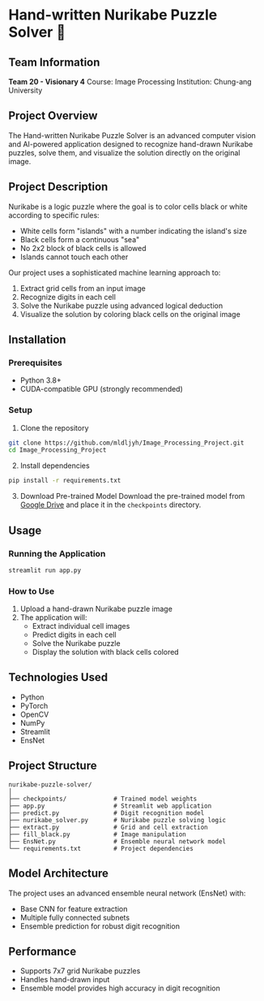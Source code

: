 # Hand-written Nurikabe Puzzle Solver 🧩

## Team Information
**Team 20 - Visionary 4**
Course: Image Processing
Institution: Chung-ang University

## Project Overview
The Hand-written Nurikabe Puzzle Solver is an advanced computer vision and AI-powered application designed to recognize hand-drawn Nurikabe puzzles, solve them, and visualize the solution directly on the original image.

## Project Description
Nurikabe is a logic puzzle where the goal is to color cells black or white according to specific rules:
- White cells form "islands" with a number indicating the island's size
- Black cells form a continuous "sea"
- No 2x2 block of black cells is allowed
- Islands cannot touch each other

Our project uses a sophisticated machine learning approach to:
1. Extract grid cells from an input image
2. Recognize digits in each cell
3. Solve the Nurikabe puzzle using advanced logical deduction
4. Visualize the solution by coloring black cells on the original image

## Installation

### Prerequisites
- Python 3.8+
- CUDA-compatible GPU (strongly recommended)

### Setup
1. Clone the repository
```bash
git clone https://github.com/mldljyh/Image_Processing_Project.git
cd Image_Processing_Project
```

2. Install dependencies
```bash
pip install -r requirements.txt
```

3. Download Pre-trained Model
Download the pre-trained model from [Google Drive](https://drive.google.com/file/d/1WghpuaFl15KYH0gcjTEim6GPDh-flhVJ/view?usp=drive_link) and place it in the `checkpoints` directory.

## Usage

### Running the Application
```bash
streamlit run app.py
```

### How to Use
1. Upload a hand-drawn Nurikabe puzzle image
2. The application will:
   - Extract individual cell images
   - Predict digits in each cell
   - Solve the Nurikabe puzzle
   - Display the solution with black cells colored

## Technologies Used
- Python
- PyTorch
- OpenCV
- NumPy
- Streamlit
- EnsNet

## Project Structure
```
nurikabe-puzzle-solver/
│
├── checkpoints/             # Trained model weights
├── app.py                   # Streamlit web application
├── predict.py               # Digit recognition model
├── nurikabe_solver.py       # Nurikabe puzzle solving logic
├── extract.py               # Grid and cell extraction
├── fill_black.py            # Image manipulation
├── EnsNet.py                # Ensemble neural network model
└── requirements.txt         # Project dependencies
```

## Model Architecture
The project uses an advanced ensemble neural network (EnsNet) with:
- Base CNN for feature extraction
- Multiple fully connected subnets
- Ensemble prediction for robust digit recognition

## Performance
- Supports 7x7 grid Nurikabe puzzles
- Handles hand-drawn input
- Ensemble model provides high accuracy in digit recognition